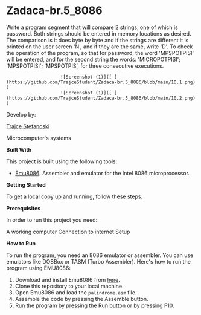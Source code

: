 # Zadaca-br.5_8086

Write a program segment that will compare 2 strings, one of which is password. Both strings should be entered in memory locations as desired. The comparison is it does byte by byte and if the strings are different it is printed on the user screen 'N', and if they are the same, write 'D'. To check the operation of the program, so that for password, the word 'MPSPOTPISI' will be entered, and for the second string the words: 'MICROPOTPISI'; 'MPSPOTPISI'; 'MPSPOTPIS', for three consecutive executions.

						![Screenshot (1)]([ ](https://github.com/TrajceStudent/Zadaca-br.5_8086/blob/main/10.1.png)   )
						![Screenshot (1)]([ ](https://github.com/TrajceStudent/Zadaca-br.5_8086/blob/main/10.2.png)   )


				
		
Develop by:

[Trajce Stefanoski ](https://github.com/TrajceStudent)

Microcomputer's systems

**Built With**

This project is built using the following tools:

- [Emu8086](https://emu8086-microprocessor-emulator.en.softonic.com/): Assembler and emulator for the Intel 8086 microprocessor.

**Getting Started**

To get a local copy up and running, follow these steps.

**Prerequisites**

In order to run this project you need:

A working computer
Connection to internet
Setup

**How to Run**

To run the program, you need an 8086 emulator or assembler. You can use emulators like DOSBox or TASM (Turbo Assembler). Here's how to run the program using EMU8086:

1. Download and install Emu8086 from [here](https://emu8086-microprocessor-emulator.en.softonic.com/).
2. Clone this repository to your local machine.
3. Open Emu8086 and load the `palindrome.asm` file.
4. Assemble the code by pressing the Assemble button.
5. Run the program by pressing the Run button or by pressing F10.
